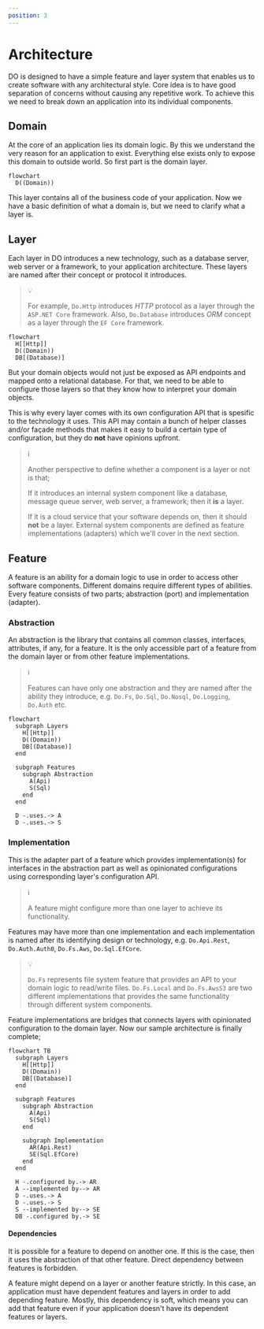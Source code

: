 ```yaml
---
position: 3
---
```


# Architecture

DO is designed to have a simple feature and layer system that enables us to
create software with any architectural style. Core idea is to have good
separation of concerns without causing any repetitive work. To achieve this we
need to break down an application into its individual components.

## Domain

At the core of an application lies its domain logic. By this we understand the
very reason for an application to exist. Everything else exists only to expose
this domain to outside world. So first part is the domain layer.

```mermaid
flowchart
  D((Domain))
```

This layer contains all of the business code of your application. Now we have a
basic definition of what a domain is, but we need to clarify what a layer is.

## Layer

Each layer in DO introduces a new technology, such as a database server, web
server or a framework, to your application architecture. These layers are named
after their concept or protocol it introduces.

> :bulb:
>
> For example, `Do.Http` introduces _HTTP_ protocol as a layer through the
> `ASP.NET Core` framework. Also, `Do.Database` introduces _ORM_ concept as a
> layer through the `EF Core` framework.

```mermaid
flowchart
  H[[Http]]
  D((Domain))
  DB[(Database)]
```

But your domain objects would not just be exposed as API endpoints and mapped
onto a relational database. For that, we need to be able to configure those
layers so that they know how to interpret your domain objects.

This is why every layer comes with its own configuration API that is spesific
to the technology it uses. This API may contain a bunch of helper classes
and/or façade methods that makes it easy to build a certain type of
configuration, but they do __not__ have opinions upfront.

> :information_source:
>
> Another perspective to define whether a component is a layer or not is that;
>
> If it introduces an internal system component like a database, message queue
> server, web server, a framework; then it __is__ a layer.
>
> If it is a cloud service that your software depends on, then it should
> __not__ be a layer. External system components are defined as feature
> implementations (adapters) which we'll cover in the next section.

## Feature

A feature is an ability for a domain logic to use in order to access other
software components. Different domains require different types of abilities.
Every feature consists of two parts; abstraction (port) and implementation
(adapter).

### Abstraction

An abstraction is the library that contains all common classes, interfaces,
attributes, if any, for a feature. It is the only accessible part of a feature
from the domain layer or from other feature implementations.

> :information_source:
>
> Features can have only one abstraction and they are named after the ability
> they introduce, e.g. `Do.Fs`, `Do.Sql`, `Do.Nosql`, `Do.Logging`, `Do.Auth`
> etc.

```mermaid
flowchart
  subgraph Layers
    H[[Http]]
    D((Domain))
    DB[(Database)]
  end

  subgraph Features
    subgraph Abstraction
      A(Api)
      S(Sql)
    end
  end

  D -.uses.-> A
  D -.uses.-> S
```

### Implementation

This is the adapter part of a feature which provides implementation(s) for
interfaces in the abstraction part as well as opinionated configurations using
corresponding layer's configuration API.

> :information_source:
>
> A feature might configure more than one layer to achieve its functionality.

Features may have more than one implementation and each implementation is named
after its identifying design or technology, e.g. `Do.Api.Rest`,
`Do.Auth.Auth0`, `Do.Fs.Aws`, `Do.Sql.EfCore`.

> :bulb:
>
> `Do.Fs` represents file system feature that provides an API to your domain
> logic to read/write files. `Do.Fs.Local` and `Do.Fs.AwsS3` are two different
> implementations that provides the same functionality through different system
> components.

Feature implementations are bridges that connects layers with opinionated
configuration to the domain layer. Now our sample architecture is finally
complete;

```mermaid
flowchart TB
  subgraph Layers
    H[[Http]]
    D((Domain))
    DB[(Database)]
  end

  subgraph Features
    subgraph Abstraction
      A(Api)
      S(Sql)
    end

    subgraph Implementation
      AR(Api.Rest)
      SE(Sql.EfCore)
    end
  end

  H -.configured by.-> AR
  A --implemented by--> AR
  D -.uses.-> A
  D -.uses.-> S
  S --implemented by--> SE
  DB -.configured by.-> SE
```

#### Dependencies

It is possible for a feature to depend on another one. If this is the case,
then it uses the abstraction of that other feature. Direct dependency between
features is forbidden.

A feature might depend on a layer or another feature strictly. In this case, an
application must have dependent features and layers in order to add depending
feature. Mostly, this dependency is soft, which means you can add that feature
even if your application doesn't have its dependent features or layers.

